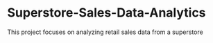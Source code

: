 # Superstore-Sales-Data-Analytics
This project focuses on analyzing retail sales data from a superstore 
